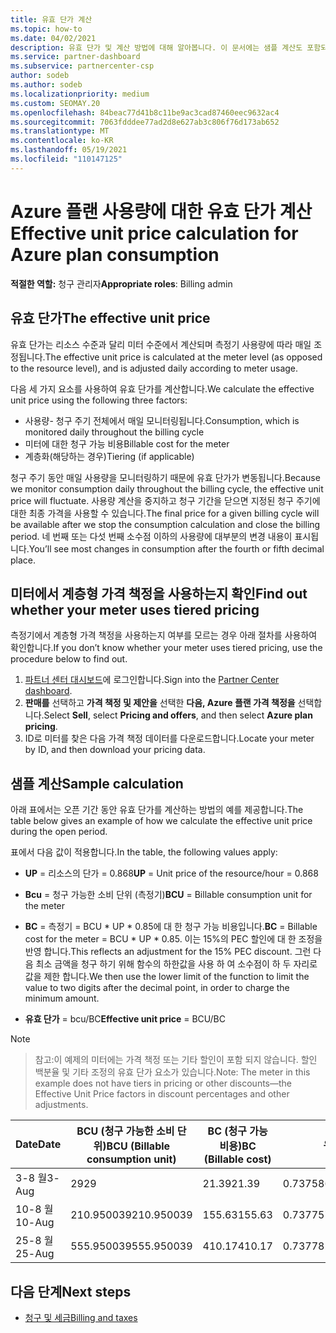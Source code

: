 ```yaml
---
title: 유효 단가 계산
ms.topic: how-to
ms.date: 04/02/2021
description: 유효 단가 및 계산 방법에 대해 알아봅니다. 이 문서에는 샘플 계산도 포함되어 있습니다.
ms.service: partner-dashboard
ms.subservice: partnercenter-csp
author: sodeb
ms.author: sodeb
ms.localizationpriority: medium
ms.custom: SEOMAY.20
ms.openlocfilehash: 84beac77d41b8c11be9ac3cad87460eec9632ac4
ms.sourcegitcommit: 7063fdddee77ad2d8e627ab3c806f76d173ab652
ms.translationtype: MT
ms.contentlocale: ko-KR
ms.lasthandoff: 05/19/2021
ms.locfileid: "110147125"
---
```

# <a name="effective-unit-price-calculation-for-azure-plan-consumption"></a><span data-ttu-id="78315-104">Azure 플랜 사용량에 대한 유효 단가 계산</span><span class="sxs-lookup"><span data-stu-id="78315-104">Effective unit price calculation for Azure plan consumption</span></span>

<span data-ttu-id="78315-105">**적절한 역할:** 청구 관리자</span><span class="sxs-lookup"><span data-stu-id="78315-105">**Appropriate roles**: Billing admin</span></span>

## <a name="the-effective-unit-price"></a><span data-ttu-id="78315-106">유효 단가</span><span class="sxs-lookup"><span data-stu-id="78315-106">The effective unit price</span></span>

<span data-ttu-id="78315-107">유효 단가는 리소스 수준과 달리 미터 수준에서 계산되며 측정기 사용량에 따라 매일 조정됩니다.</span><span class="sxs-lookup"><span data-stu-id="78315-107">The effective unit price is calculated at the meter level (as opposed to the resource level), and is adjusted daily according to meter usage.</span></span>

<span data-ttu-id="78315-108">다음 세 가지 요소를 사용하여 유효 단가를 계산합니다.</span><span class="sxs-lookup"><span data-stu-id="78315-108">We calculate the effective unit price using the following three factors:</span></span>

- <span data-ttu-id="78315-109">사용량- 청구 주기 전체에서 매일 모니터링됩니다.</span><span class="sxs-lookup"><span data-stu-id="78315-109">Consumption, which is monitored daily throughout the billing cycle</span></span>
- <span data-ttu-id="78315-110">미터에 대한 청구 가능 비용</span><span class="sxs-lookup"><span data-stu-id="78315-110">Billable cost for the meter</span></span>
- <span data-ttu-id="78315-111">계층화(해당하는 경우)</span><span class="sxs-lookup"><span data-stu-id="78315-111">Tiering (if applicable)</span></span>

<span data-ttu-id="78315-112">청구 주기 동안 매일 사용량을 모니터링하기 때문에 유효 단가가 변동됩니다.</span><span class="sxs-lookup"><span data-stu-id="78315-112">Because we monitor consumption daily throughout the billing cycle, the effective unit price will fluctuate.</span></span> <span data-ttu-id="78315-113">사용량 계산을 중지하고 청구 기간을 닫으면 지정된 청구 주기에 대한 최종 가격을 사용할 수 있습니다.</span><span class="sxs-lookup"><span data-stu-id="78315-113">The final price for a given billing cycle will be available after we stop the consumption calculation and close the billing period.</span></span> <span data-ttu-id="78315-114">네 번째 또는 다섯 번째 소수점 이하의 사용량에 대부분의 변경 내용이 표시됩니다.</span><span class="sxs-lookup"><span data-stu-id="78315-114">You’ll see most changes in consumption after the fourth or fifth decimal place.</span></span>

## <a name="find-out-whether-your-meter-uses-tiered-pricing"></a><span data-ttu-id="78315-115">미터에서 계층형 가격 책정을 사용하는지 확인</span><span class="sxs-lookup"><span data-stu-id="78315-115">Find out whether your meter uses tiered pricing</span></span>

<span data-ttu-id="78315-116">측정기에서 계층형 가격 책정을 사용하는지 여부를 모르는 경우 아래 절차를 사용하여 확인합니다.</span><span class="sxs-lookup"><span data-stu-id="78315-116">If you don’t know whether your meter uses tiered pricing, use the procedure below to find out.</span></span> 

1. <span data-ttu-id="78315-117">[파트너 센터 대시보드](https://partner.microsoft.com/dashboard/)에 로그인합니다.</span><span class="sxs-lookup"><span data-stu-id="78315-117">Sign into the [Partner Center dashboard](https://partner.microsoft.com/dashboard/).</span></span>
2. <span data-ttu-id="78315-118">**판매를** 선택하고 **가격 책정 및 제안을** 선택한 **다음, Azure 플랜 가격 책정을** 선택합니다.</span><span class="sxs-lookup"><span data-stu-id="78315-118">Select **Sell**, select **Pricing and offers**, and then select **Azure plan pricing**.</span></span>
3. <span data-ttu-id="78315-119">ID로 미터를 찾은 다음 가격 책정 데이터를 다운로드합니다.</span><span class="sxs-lookup"><span data-stu-id="78315-119">Locate your meter by ID, and then download your pricing data.</span></span> 

## <a name="sample-calculation"></a><span data-ttu-id="78315-120">샘플 계산</span><span class="sxs-lookup"><span data-stu-id="78315-120">Sample calculation</span></span>

<span data-ttu-id="78315-121">아래 표에서는 오픈 기간 동안 유효 단가를 계산하는 방법의 예를 제공합니다.</span><span class="sxs-lookup"><span data-stu-id="78315-121">The table below gives an example of how we calculate the effective unit price during the open period.</span></span>

<span data-ttu-id="78315-122">표에서 다음 값이 적용합니다.</span><span class="sxs-lookup"><span data-stu-id="78315-122">In the table, the following values apply:</span></span> 

- <span data-ttu-id="78315-123">**UP** = 리소스의 단가 = 0.868</span><span class="sxs-lookup"><span data-stu-id="78315-123">**UP** = Unit price of the resource/hour = 0.868</span></span>

- <span data-ttu-id="78315-124">**Bcu** = 청구 가능한 소비 단위 (측정기)</span><span class="sxs-lookup"><span data-stu-id="78315-124">**BCU** = Billable consumption unit for the meter</span></span>

- <span data-ttu-id="78315-125">**BC** = 측정기 = BCU \* UP \* 0.85에 대 한 청구 가능 비용입니다.</span><span class="sxs-lookup"><span data-stu-id="78315-125">**BC** = Billable cost for the meter = BCU \* UP \* 0.85.</span></span> <span data-ttu-id="78315-126">이는 15%의 PEC 할인에 대 한 조정을 반영 합니다.</span><span class="sxs-lookup"><span data-stu-id="78315-126">This reflects an adjustment for the 15% PEC discount.</span></span> <span data-ttu-id="78315-127">그런 다음 최소 금액을 청구 하기 위해 함수의 하한값을 사용 하 여 소수점이 하 두 자리로 값을 제한 합니다.</span><span class="sxs-lookup"><span data-stu-id="78315-127">We then use the lower limit of the function to limit the value to two digits after the decimal point, in order to charge the minimum amount.</span></span> 

- <span data-ttu-id="78315-128">**유효 단가** = bcu/BC</span><span class="sxs-lookup"><span data-stu-id="78315-128">**Effective unit price** = BCU/BC</span></span>

>[!NOTE]

><span data-ttu-id="78315-129">참고:이 예제의 미터에는 가격 책정 또는 기타 할인이 포함 되지 않습니다. 할인 백분율 및 기타 조정의 유효 단가 요소가 있습니다.</span><span class="sxs-lookup"><span data-stu-id="78315-129">Note: The meter in this example does not have tiers in pricing or other discounts—the Effective Unit Price factors in discount percentages and other adjustments.</span></span>


| <span data-ttu-id="78315-130">Date</span><span class="sxs-lookup"><span data-stu-id="78315-130">Date</span></span> | <span data-ttu-id="78315-131">BCU (청구 가능한 소비 단위)</span><span class="sxs-lookup"><span data-stu-id="78315-131">BCU (Billable consumption unit)</span></span> | <span data-ttu-id="78315-132">BC (청구 가능 비용)</span><span class="sxs-lookup"><span data-stu-id="78315-132">BC (Billable cost)</span></span> | <span data-ttu-id="78315-133">유효 단가</span><span class="sxs-lookup"><span data-stu-id="78315-133">Effective unit price</span></span> |
| ------ | ----------- | ----------- | ----------- |  
| <span data-ttu-id="78315-134">3-8 월</span><span class="sxs-lookup"><span data-stu-id="78315-134">3-Aug</span></span> | <span data-ttu-id="78315-135">29</span><span class="sxs-lookup"><span data-stu-id="78315-135">29</span></span> | <span data-ttu-id="78315-136">21.39</span><span class="sxs-lookup"><span data-stu-id="78315-136">21.39</span></span> | <span data-ttu-id="78315-137">0.737586206896552</span><span class="sxs-lookup"><span data-stu-id="78315-137">0.737586206896552</span></span> |
| <span data-ttu-id="78315-138">10-8 월</span><span class="sxs-lookup"><span data-stu-id="78315-138">10-Aug</span></span> | <span data-ttu-id="78315-139">210.950039</span><span class="sxs-lookup"><span data-stu-id="78315-139">210.950039</span></span> | <span data-ttu-id="78315-140">155.63</span><span class="sxs-lookup"><span data-stu-id="78315-140">155.63</span></span> | <span data-ttu-id="78315-141">0.737757626107858</span><span class="sxs-lookup"><span data-stu-id="78315-141">0.737757626107858</span></span> |
| <span data-ttu-id="78315-142">25-8 월</span><span class="sxs-lookup"><span data-stu-id="78315-142">25-Aug</span></span> | <span data-ttu-id="78315-143">555.950039</span><span class="sxs-lookup"><span data-stu-id="78315-143">555.950039</span></span> | <span data-ttu-id="78315-144">410.17</span><span class="sxs-lookup"><span data-stu-id="78315-144">410.17</span></span> | <span data-ttu-id="78315-145">0.737782122900436</span><span class="sxs-lookup"><span data-stu-id="78315-145">0.737782122900436</span></span> |

## <a name="next-steps"></a><span data-ttu-id="78315-146">다음 단계</span><span class="sxs-lookup"><span data-stu-id="78315-146">Next steps</span></span>

- [<span data-ttu-id="78315-147">청구 및 세금</span><span class="sxs-lookup"><span data-stu-id="78315-147">Billing and taxes</span></span>](billing.md)
